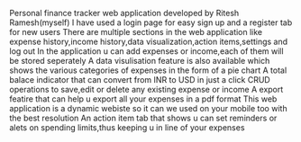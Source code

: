 Personal finance tracker web application developed by Ritesh Ramesh(myself)
I have used a login page for easy sign up and a register tab for new users
There are multiple sections in the web application like expense history,income history,data visualization,action items,settings and log out
In the application u can add expenses or income,each of them will be stored seperately
A data visulisation feature is also available which shows the various categories of expenses in the form of a pie chart
A total balace indicator that can convert from INR to USD in just a click
CRUD operations to save,edit or delete any existing expense or income
A export featire that can help u export all your expenses in a pdf format
This web application is a dynamic webiste so it can we used on your mobile too with the best resolution
An action item tab that shows u can set reminders or alets on spending limits,thus keeping u in line of your expenses
